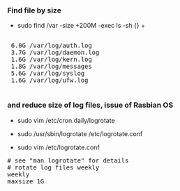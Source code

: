 
### Find file by size


- sudo find /var -size +200M -exec ls -sh {} +

<pre>

 6.0G /var/log/auth.log
 3.7G /var/log/daemon.log
 1.6G /var/log/kern.log
 1.8G /var/log/messages
 5.6G /var/log/syslog
 1.6G /var/log/ufw.log

</pre>

### and reduce size of log files, issue of Rasbian OS

- sudo vim /etc/cron.daily/logrotate

- sudo /usr/sbin/logrotate /etc/logrotate.conf

- sudo vim /etc/logrotate.conf

<pre>
# see "man logrotate" for details
# rotate log files weekly
weekly
maxsize 1G
</pre>

